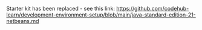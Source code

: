 Starter kit has been replaced - see this link: https://github.com/codehub-learn/development-environment-setup/blob/main/java-standard-edition-21-netbeans.md
